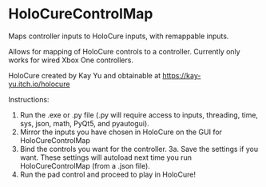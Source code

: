 # HoloCureControlMap
Maps controller inputs to HoloCure inputs, with remappable inputs.

Allows for mapping of HoloCure controls to a controller. Currently only works for wired Xbox One controllers.

HoloCure created by Kay Yu and obtainable at https://kay-yu.itch.io/holocure

Instructions:
1. Run the .exe or .py file (.py will require access to inputs, threading, time, sys, json, math, PyQt5, and pyautogui).
2. Mirror the inputs you have chosen in HoloCure on the GUI for HoloCureControlMap
3. Bind the controls you want for the controller.
  3a. Save the settings if you want. These settings will autoload next time you run HoloCureControlMap (from a .json file).
4. Run the pad control and proceed to play in HoloCure!
